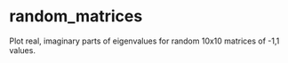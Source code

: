 # random_matrices
Plot real, imaginary parts of eigenvalues for random 10x10 matrices of -1,1 values. 
